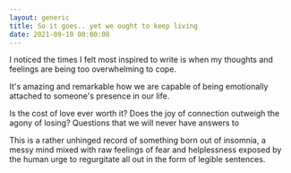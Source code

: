 ```yaml
---
layout: generic
title: So it goes.. yet we ought to keep living
date: 2021-09-10 00:00:00
---
```

I noticed the times I felt most inspired to write is when my thoughts and feelings are being too overwhelming to cope.&nbsp;



It's amazing and remarkable how we are capable of being emotionally attached to someone's presence in our life.&nbsp;

Is the cost of love ever worth it? Does the joy of connection outweigh the agony of losing? Questions that we will never have answers to





This is a rather unhinged record of something born out of insomnia, a messy mind mixed with raw feelings of fear and helplessness exposed by the human urge to regurgitate all out in the form of legible sentences.